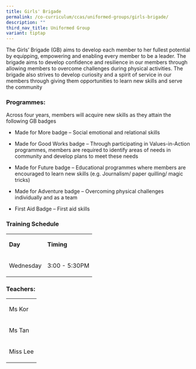 ```yaml
---
title: Girls' Brigade
permalink: /co-curriculum/ccas/uniformed-groups/girls-brigade/
description: ""
third_nav_title: Uniformed Group
variant: tiptap
---
```

<p>The Girls’ Brigade (GB) aims to develop each member to her fullest potential
by equipping, empowering and enabling every member to be a leader. The
brigade aims to develop confidence and resilience in our members through
allowing members to overcome challenges during physical activities. The
brigade also strives to develop curiosity and a spirit of service in our
members through giving them opportunities to learn new skills and serve
the community</p>
<h3>Programmes:</h3>
<p>Across four years, members will acquire new skills as they attain the
following GB badges</p>
<ul data-tight="true" class="tight">
<li>
<p>Made for More badge – Social emotional and relational skills</p>
</li>
<li>
<p>Made for Good Works badge – Through participating in Values-in-Action
programmes, members are required to identify areas of needs in community
and develop plans to meet these needs</p>
</li>
<li>
<p>Made for Future badge – Educational programmes where members are encouraged
to learn new skills (e.g. Journalism/ paper quilling/ magic tricks)</p>
</li>
<li>
<p>Made for Adventure badge – Overcoming physical challenges individually
and as a team</p>
</li>
<li>
<p>First Aid Badge – First aid skills</p>
</li>
</ul>
<h3>Training Schedule</h3>
<table style="minWidth: 50px">
<colgroup>
<col>
<col>
</colgroup>
<tbody>
<tr>
<td rowspan="1" colspan="1">
<p><strong>Day</strong>
</p>
</td>
<td rowspan="1" colspan="1">
<p><strong>Timing</strong>
</p>
</td>
</tr>
<tr>
<td rowspan="1" colspan="1">
<p>Wednesday</p>
</td>
<td rowspan="1" colspan="1">
<p>3:00 - 5:30PM</p>
</td>
</tr>
</tbody>
</table>
<h3>Teachers:</h3>
<table style="minWidth: 25px">
<colgroup>
<col>
</colgroup>
<tbody>
<tr>
<td rowspan="1" colspan="1">
<p>Ms Kor</p>
</td>
</tr>
<tr>
<td rowspan="1" colspan="1">
<p>Ms Tan</p>
</td>
</tr>
<tr>
<td rowspan="1" colspan="1">
<p>Miss Lee</p>
</td>
</tr>
</tbody>
</table>
<p></p>
<p></p>
<p></p>